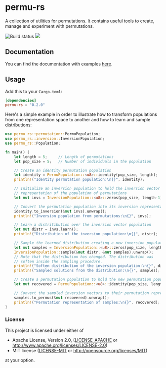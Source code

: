 # permu-rs
A collection of utilities for permutations. It contains useful tools to create, manage and experiment with permutations.

![Build status](https://travis-ci.org/mikelma/permu-rs.svg?branch=master)
![](https://github.com/mikelma/permu-rs/workflows/dev-build-test/badge.svg)

## Documentation
You can find the documentation with examples [here](https://docs.rs/permu-rs).

## Usage

Add this to your `Cargo.toml`:

```toml
[dependencies]
permu-rs = "0.2.0"
```

Here's a simple example in order to illustrate how to transform populations from one representation space to another and how to learn and sample distributions:
```rust
use permu_rs::permutation::PermuPopulation;
use permu_rs::inversion::InversionPopulation;
use permu_rs::Population;

fn main() {
    let length = 5;     // Length of permutations
    let pop_size = 5;   // Number of individuals in the population

    // Create an identity permutation population
    let identity = PermuPopulation::<u8>::identity(pop_size, length);
    println!("Identity permutation population:\n{}", identity);

    // Initialize an inversion population to hold the inversion vector
    // representation of the population of permutations
    let mut invs = InversionPopulation::<u8>::zeros(pop_size, length-1);

    // Convert the permutation population into its inversion representation
    identity.to_inversion(&mut invs).unwrap();
    println!("Inversion population from permutations:\n{}", invs);

    // Learn a distritibution over the inversion vector population
    let mut distr = invs.learn();
    println!("Distribution of the inversion population:\n{}", distr);

    // Sample the learned distribution creating a new inversion population
    let mut samples = InversionPopulation::<u8>::zeros(pop_size, length-1);
    InversionPopulation::sample(&mut distr, &mut samples).unwrap();
    // Note that the distribution has changed. The distribution was
    // soften inside the sampling procedure.
    println!("Soften distribution of the inversion population:\n{}", distr);
    println!("Sampled solutions from the distribution:\n{}", samples);

    // Create a permutation population to hold the new permutation population
    let mut recovered = PermuPopulation::<u8>::identity(pop_size, length);

    // Convert the sampled inversion vectors to their permutation representation
    samples.to_permus(&mut recovered).unwrap();
    println!("Permutation representation of samples:\n{}", recovered);
}
```

### License

This project is licensed under either of

 * Apache License, Version 2.0, ([LICENSE-APACHE](LICENSE-APACHE) or
   http://www.apache.org/licenses/LICENSE-2.0)
 * MIT license ([LICENSE-MIT](LICENSE-MIT) or
   http://opensource.org/licenses/MIT)

at your option.

